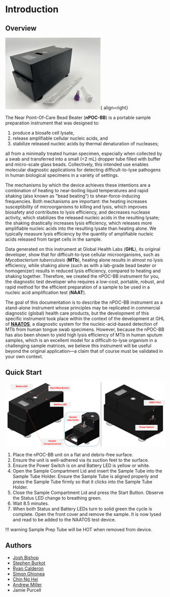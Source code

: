 # Introduction

## Overview

![nPOC-BB Gamma version](./img/gamma-09.jpg){ align=right}

The Near Point-Of-Care Bead Beater (**nPOC-BB**) is a portable sample preparation instrument that was designed to:

1. produce a biosafe cell lysate,
2. release amplifiable cellular nucleic acids, and
3. stabilize released nucleic acids by thermal denaturation of nucleases;

all from a minimally treated human specimen, especially when collected by a swab and transferred into a small (<2 mL) dropper tube filled with buffer and micro-scale glass beads. Collectively, this intended use enables molecular diagnostic applications for detecting difficult-to-lyse pathogens in human biological specimens in a variety of settings.

The mechanisms by which the device achieves these intentions are a combination of heating to near-boiling liquid temperatures and rapid shaking (also known as "bead beating") to shear-force-inducing frequencies. Both mechanisms are important: the heating increases susceptibility of microorganisms to killing and lysis, which improves biosafety and contributes to lysis efficiency, and decreases nuclease activity, which stabilizes the released nucleic acids in the resulting lysate; the shaking drastically increases lysis efficiency, which releases more amplifiable nucleic acids into the resulting lysate than heating alone. We typically measure lysis efficiency by the quantity of amplifiable nucleic acids released from target cells in the sample.

Data generated on this instrument at Global Health Labs (**GHL**), its original developer, show that for difficult-to-lyse cellular microorganisms, such as *Mycobacterium tuberculosis* (**MTb**), heating alone results in almost no lysis efficiency, while shaking alone (such as with a lab-grade bead beater or homogenizer) results in reduced lysis efficiency, compared to heating and shaking together. Therefore, we created the nPOC-BB instrument for you, the diagnostic test developer who requires a low-cost, portable, robust, and rapid method for the efficient preparation of a sample to be used in a nucleic acid amplification test (**NAAT**).

The goal of this documentation is to describe the nPOC-BB instrument as a stand-alone instrument whose principles may be replicated in commercial diagnostic (global) health care products, but the development of this specific instrument took place within the context of the development at GHL of **[NAATOS][1]**, a diagnostic system for the nucleic-acid-based detection of MTb from human tongue swab specimens. However, because the nPOC-BB has also been shown to yield high lysis efficiency of MTb in human sputum samples, which is an excellent model for a difficult-to-lyse organism in a challenging sample matrices, we believe this instrument will be useful beyond the original application—a claim that of course must be validated in your own context.

## Quick Start

![02](./img/intro-02.png)

1. Place the nPOC-BB unit on a flat and debris-free surface.
2. Ensure the unit is well-adhered via its suction feet to the surface.
3. Ensure the Power Switch is on and Battery LED is yellow or white.
4. Open the Sample Compartment Lid and insert the Sample Tube into the Sample Tube Holder. Ensure the Sample Tube is aligned properly and press the Sample Tube firmly so that it clicks into the Sample Tube Holder.
5. Close the Sample Compartment Lid and press the Start Button. Observe the Status LED change to breathing green.
6. Wait 8.5 minutes.
7. When both Status and Battery LEDs turn to solid green the cycle is complete. Open the front cover and remove the sample. It is now lysed and read to be added to the NAATOS test device.

!!! warning
    Sample Prep Tube will be HOT when removed from device.

## Authors

- [Josh Bishop](https://github.com/jdbishop)
- [Stephen Burkot](https://github.com/sburkot24)
- [Ryan Calderon](https://github.com/rcalderon04)
- [Simon Ghionea](https://github.com/sghionea)
- [Chin Ng Hei](https://github.com/ngchei)
- [Andrew Miller](https://github.com/andrewmiller-ghl)
- Jamie Purcell

[1]: <https://www.ghlabs.org/innovations/next-generation-dx-platforms-2> "NAATOS: Nucleic Acid Amplification Test On a Strip"
